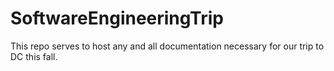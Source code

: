 # SoftwareEngineeringTrip

This repo serves to host any and all documentation necessary for our trip to DC this fall.
